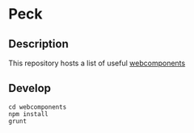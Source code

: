 # Peck

## Description

This repository hosts a list of useful [webcomponents](http://webcomponents.org/)

## Develop

```
cd webcomponents
npm install
grunt
```